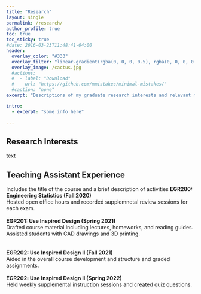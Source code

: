 ```yaml
---
title: "Research"
layout: single
permalink: /research/
author_profile: true
toc: true
toc_sticky: true
#date: 2016-03-23T11:48:41-04:00
header:
  overlay_color: "#333"
  overlay_filter: "linear-gradient(rgba(0, 0, 0, 0.5), rgba(0, 0, 0, 0.5))"
  overlay_image: /cactus.jpg
  #actions:
  #  - label: "Download"
  #    url: "https://github.com/mmistakes/minimal-mistakes/"
  #caption: "none"
excerpt: "Descriptions of my graduate research interests and relevant material."

intro: 
  - excerpt: "some info here"   
   
---
```


## Research Interests
text

## Teaching Assistant Experience
 Includes the title of the course and a brief description of activities
**EGR280: Engineering Statistics (Fall 2020)** <br> 
Hosted open office hours and recorded supplemnetal review sessions for each exam. 
<br><br>
**EGR201: Use Inspired Design (Spring 2021)**<br>
Drafted course material including lectures, homeworks, and reading guides. Assisted students with CAD drawings and 3D printing.  
<br><br>
**EGR202: Use Inspired Design II (Fall 2021)**<br>
Aided in the overall course development and structure and graded assignments.
<br><br>
**EGR202: Use Inspired Design II (Spring 2022)**<br>
Held weekly supplemental instruction sessions and created quiz questions. 
<br><br>
